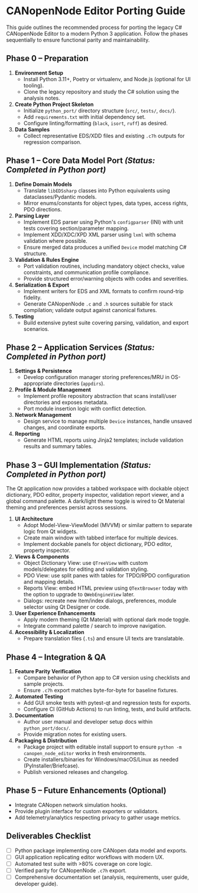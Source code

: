 # CANopenNode Editor Porting Guide

This guide outlines the recommended process for porting the legacy C# CANopenNode Editor to a modern Python 3 application. Follow the phases sequentially to ensure functional parity and maintainability.

## Phase 0 – Preparation
1. **Environment Setup**
   - Install Python 3.11+, Poetry or virtualenv, and Node.js (optional for UI tooling).
   - Clone the legacy repository and study the C# solution using the analysis notes.
2. **Create Python Project Skeleton**
   - Initialize `python_port/` directory structure (`src/`, `tests/`, `docs/`).
   - Add `requirements.txt` with initial dependency set.
   - Configure linting/formatting (`black`, `isort`, `ruff`) as desired.
3. **Data Samples**
   - Collect representative EDS/XDD files and existing `.c7h` outputs for regression comparison.

## Phase 1 – Core Data Model Port *(Status: Completed in Python port)*
1. **Define Domain Models**
   - Translate `libEDSsharp` classes into Python equivalents using dataclasses/Pydantic models.
   - Mirror enums/constants for object types, data types, access rights, PDO directions.
2. **Parsing Layer**
   - Implement EDS parser using Python's `configparser` (INI) with unit tests covering section/parameter mapping.
   - Implement XDD/XDC/XPD XML parser using `lxml` with schema validation where possible.
   - Ensure merged data produces a unified `Device` model matching C# structure.
3. **Validation & Rules Engine**
   - Port validation routines, including mandatory object checks, value constraints, and communication profile compliance.
   - Provide structured error/warning objects with codes and severities.
4. **Serialization & Export**
   - Implement writers for EDS and XML formats to confirm round-trip fidelity.
   - Generate CANopenNode `.c` and `.h` sources suitable for stack compilation; validate output against canonical fixtures.
5. **Testing**
   - Build extensive pytest suite covering parsing, validation, and export scenarios.

## Phase 2 – Application Services *(Status: Completed in Python port)*
1. **Settings & Persistence**
   - Develop configuration manager storing preferences/MRU in OS-appropriate directories (`appdirs`).
2. **Profile & Module Management**
   - Implement profile repository abstraction that scans install/user directories and exposes metadata.
   - Port module insertion logic with conflict detection.
3. **Network Management**
   - Design service to manage multiple `Device` instances, handle unsaved changes, and coordinate exports.
4. **Reporting**
   - Generate HTML reports using Jinja2 templates; include validation results and summary tables.

## Phase 3 – GUI Implementation *(Status: Completed in Python port)*
The Qt application now provides a tabbed workspace with dockable object dictionary, PDO editor, property inspector, validation report viewer, and a global command palette. A dark/light theme toggle is wired to Qt Material theming and preferences persist across sessions.

1. **UI Architecture**
   - Adopt Model-View-ViewModel (MVVM) or similar pattern to separate logic from Qt widgets.
   - Create main window with tabbed interface for multiple devices.
   - Implement dockable panels for object dictionary, PDO editor, property inspector.
2. **Views & Components**
   - Object Dictionary View: use `QTreeView` with custom models/delegates for editing and validation styling.
   - PDO View: use split panes with tables for TPDO/RPDO configuration and mapping details.
   - Reports View: embed HTML preview using `QTextBrowser` today with the option to upgrade to `QWebEngineView` later.
   - Dialogs: recreate new item/index dialogs, preferences, module selector using Qt Designer or code.
3. **User Experience Enhancements**
   - Apply modern theming (Qt Material) with optional dark mode toggle.
   - Integrate command palette / search to improve navigation.
4. **Accessibility & Localization**
   - Prepare translation files (`.ts`) and ensure UI texts are translatable.

## Phase 4 – Integration & QA
1. **Feature Parity Verification**
   - Compare behavior of Python app to C# version using checklists and sample projects.
   - Ensure `.c7h` export matches byte-for-byte for baseline fixtures.
2. **Automated Testing**
   - Add GUI smoke tests with pytest-qt and regression tests for exports.
   - Configure CI (GitHub Actions) to run linting, tests, and build artifacts.
3. **Documentation**
   - Author user manual and developer setup docs within `python_port/docs/`.
   - Provide migration notes for existing users.
4. **Packaging & Distribution**
   - Package project with editable install support to ensure ``python -m canopen_node_editor`` works in fresh environments.
   - Create installers/binaries for Windows/macOS/Linux as needed (PyInstaller/Briefcase).
   - Publish versioned releases and changelog.

## Phase 5 – Future Enhancements (Optional)
- Integrate CANopen network simulation hooks.
- Provide plugin interface for custom exporters or validators.
- Add telemetry/analytics respecting privacy to gather usage metrics.

## Deliverables Checklist
- [ ] Python package implementing core CANopen data model and exports.
- [ ] GUI application replicating editor workflows with modern UX.
- [ ] Automated test suite with >80% coverage on core logic.
- [ ] Verified parity for CANopenNode `.c7h` export.
- [ ] Comprehensive documentation set (analysis, requirements, user guide, developer guide).
